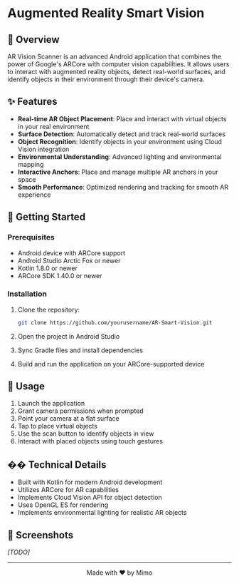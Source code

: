 # Augmented Reality Smart Vision

## 🌟 Overview

AR Vision Scanner is an advanced Android application that combines the power of Google's ARCore with computer vision capabilities. It allows users to interact with augmented reality objects, detect real-world surfaces, and identify objects in their environment through their device's camera.

## ✨ Features

- **Real-time AR Object Placement**: Place and interact with virtual objects in your real environment
- **Surface Detection**: Automatically detect and track real-world surfaces
- **Object Recognition**: Identify objects in your environment using Cloud Vision integration
- **Environmental Understanding**: Advanced lighting and environmental mapping
- **Interactive Anchors**: Place and manage multiple AR anchors in your space
- **Smooth Performance**: Optimized rendering and tracking for smooth AR experience

## 🚀 Getting Started

### Prerequisites

- Android device with ARCore support
- Android Studio Arctic Fox or newer
- Kotlin 1.8.0 or newer
- ARCore SDK 1.40.0 or newer

### Installation

1. Clone the repository:
   ```bash
   git clone https://github.com/yourusername/AR-Smart-Vision.git
   ```

2. Open the project in Android Studio

3. Sync Gradle files and install dependencies

4. Build and run the application on your ARCore-supported device

## 🎯 Usage

1. Launch the application
2. Grant camera permissions when prompted
3. Point your camera at a flat surface
4. Tap to place virtual objects
5. Use the scan button to identify objects in view
6. Interact with placed objects using touch gestures

## ��️ Technical Details

- Built with Kotlin for modern Android development
- Utilizes ARCore for AR capabilities
- Implements Cloud Vision API for object detection
- Uses OpenGL ES for rendering
- Implements environmental lighting for realistic AR objects

## 📱 Screenshots

_[TODO]_

---

<div align="center">
  Made with ❤️ by Mimo
</div>
